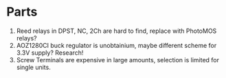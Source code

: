 # Parts

1. Reed relays in DPST, NC, 2Ch are hard to find, replace with PhotoMOS relays? 
2. AOZ1280CI buck regulator is unobtainium, maybe different scheme for 3.3V supply? Research!
3. Screw Terminals are expensive in large amounts, selection is limited for single units. 

